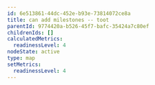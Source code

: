 ```yaml
---
id: 6e513861-44dc-452e-b93e-73814072ce8a
title: can add milestones -- toot
parentId: 9774420a-b526-45f7-bafc-35424a7c80ef
childrenIds: []
calculatedMetrics:
  readinessLevel: 4
nodeState: active
type: map
setMetrics:
  readinessLevel: 4
---
```


